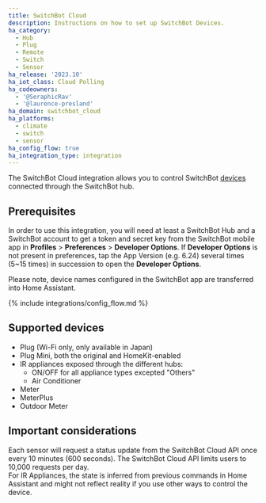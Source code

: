 ```yaml
---
title: SwitchBot Cloud
description: Instructions on how to set up SwitchBot Devices.
ha_category:
  - Hub
  - Plug
  - Remote
  - Switch
  - Sensor
ha_release: '2023.10'
ha_iot_class: Cloud Polling
ha_codeowners:
  - '@SeraphicRav'
  - '@laurence-presland'
ha_domain: switchbot_cloud
ha_platforms:
  - climate
  - switch
  - sensor
ha_config_flow: true
ha_integration_type: integration
---
```


The SwitchBot Cloud integration allows you to control SwitchBot [devices](https://www.switch-bot.com/) connected through the SwitchBot hub.

## Prerequisites

In order to use this integration, you will need at least a SwitchBot Hub and a SwitchBot account to get a token and secret key from the SwitchBot mobile app in **Profiles** > **Preferences** > **Developer Options**. If **Developer Options** is not present in preferences, tap the App Version (e.g. 6.24) several times (5~15 times) in succession to open the **Developer Options**.

Please note, device names configured in the SwitchBot app are transferred into Home Assistant.

{% include integrations/config_flow.md %}

## Supported devices

- Plug (Wi-Fi only, only available in Japan)
- Plug Mini, both the original and HomeKit-enabled
- IR appliances exposed through the different hubs:
  - ON/OFF for all appliance types excepted "Others"
  - Air Conditioner
- Meter
- MeterPlus
- Outdoor Meter

## Important considerations

<div class='note warning'>
Each sensor will request a status update from the SwitchBot Cloud API once every 10 minutes (600 seconds). The SwitchBot Cloud API limits users to 10,000 requests per day.
</div>

<div class='note warning'>
For IR Appliances, the state is inferred from previous commands in Home Assistant and might not reflect reality if you use other ways to control the device.
</div>
